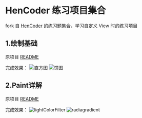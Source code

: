 # HenCoder 练习项目集合
fork 自 [HenCoder](https://github.com/hencoder) 的练习题集合，学习自定义 View 时的练习项目

## 1.绘制基础

原项目 [README](/PracticeDraw1/README.md)

完成效果：
![直方图](/images/practice1-histogram.png)
![饼图](/images/practice1-piechart.png)

## 2.Paint详解

原项目 [README](/PracticeDraw2/README.md)

完成效果：
![lightColorFilter](/images/practice2-lightfilter.png)
![radiagradient](/images/practice2-radiagradient.png)
